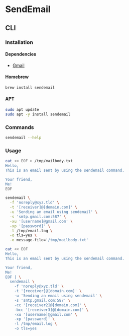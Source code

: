 # SendEmail

## CLI

### Installation

#### Dependencies

- [Gmail](/gmail.md#mail-password)

#### Homebrew

```sh
brew install sendemail
```

#### APT

```sh
sudo apt update
sudo apt -y install sendemail
```

### Commands

```sh
sendemail --help
```

### Usage

```sh
cat << EOF > /tmp/mailbody.txt
Hello,
This is an email sent by using the sendemail command.

Your friend,
Me!
EOF

sendemail \
  -f 'noreply@xyz.tld' \
  -t '[receiver]@[domain.com]' \
  -u 'Sending an email using sendemail' \
  -s 'smtp.gmail.com:587' \
  -xu '[username]@gmail.com' \
  -xp '[password]' \
  -l /tmp/email.log \
  -o tls=yes \
  -o message-file='/tmp/mailbody.txt'

cat << EOF
Hello,
This is an email sent by using the sendemail command.

Your friend,
Me!
EOF | \
  sendemail \
    -f 'noreply@xyz.tld' \
    -t '[receiver]@[domain.com]' \
    -u 'Sending an email using sendemail' \
    -s 'smtp.gmail.com:587' \
    -cc '[receiver2]@[domain.com]' \
    -bcc '[receiver3]@[domain.com]' \
    -xu '[username]@gmail.com' \
    -xp '[password]' \
    -l /tmp/email.log \
    -o tls=yes
```
